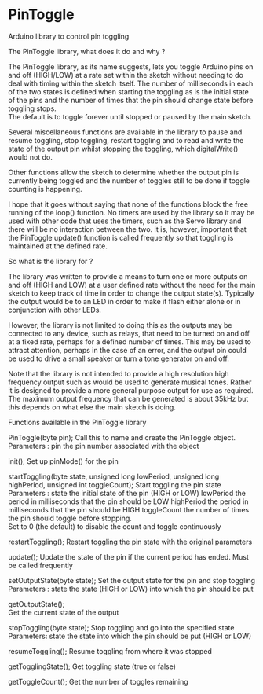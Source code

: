 # PinToggle
Arduino library to control pin toggling

The PinToggle library, what does it do and why ?

The PinToggle library, as its name suggests, lets you toggle Arduino pins on and
 off (HIGH/LOW) at a rate set within the sketch without needing to do deal with
timing within the sketch itself.  The number of milliseconds in each of the two
states is defined when starting the toggling as is the initial state of the pins
and the number of times that the pin should change state before toggling stops.  
The default is to toggle forever until stopped or paused by the main sketch.

Several miscellaneous functions are available in the library to pause and resume
 toggling, stop toggling, restart toggling and to read and write the state of
 the output pin whilst stopping the toggling, which digitalWrite() would not do.
 
 Other functions allow the sketch to determine whether the output pin is 
 currently being toggled and the number of toggles still to be done if toggle
 counting is happening.
 
 I hope that it goes without saying that none of the functions block the free
 running of the loop() function.  No timers are used by the library so it
 may be used with other code that uses the timers, such as the Servo 
 library and there will be no interaction between the two.  It is, however, 
 important that the PinToggle update() function is called frequently so that
 toggling is maintained at the defined rate.
 
So what is the library for ?

The library was written to provide a means to turn one or more outputs on and 
off (HIGH and LOW) at a user defined rate without the need for the main sketch 
to keep track of time in order to change the output state(s).  Typically the 
output would be to an LED in order to make it flash either alone or in 
conjunction with other LEDs.  

However, the library is not limited to doing this as the outputs may be 
connected to any device, such as relays, that need to be turned on and off at a 
fixed rate, perhaps for a defined number of times.  This may be used to attract
attention, perhaps in the case of an error, and the output pin could be used to
drive a small speaker or turn a tone generator on and off.

Note that the library is not intended to provide a high resolution high 
frequency output such as would be used to generate musical tones.  Rather it is
designed to provide a more general purpose output for use as required.  The 
maximum output frequency that can be generated is about 35kHz but this depends
on what else the main sketch is doing.

Functions available in the PinToggle library


PinToggle(byte pin);
Call this to name and create the PinToggle object.  
Parameters	:	pin		the pin number associated with the object

init();
Set up pinMode() for the pin

startToggling(byte state, unsigned long lowPeriod, unsigned long highPeriod, unsigned int toggleCount);
Start toggling the pin state
Parameters :	state 		the initial state of the pin (HIGH or LOW)
				lowPeriod 	the period in milliseconds that the pin should be LOW
				highPeriod 	the period in milliseconds that the pin should be HIGH
				toggleCount	the number of times the pin should toggle before stopping.  
							Set to 0 (the default) to disable the count and toggle continuously

restartToggling();
Restart toggling the pin state with the original parameters

update();
Update the state of the pin if the current period has ended.  Must be called frequently

setOutputState(byte state);
Set the output state for the pin and stop toggling
Parameters	:	state		the state (HIGH or LOW) into which the pin should be put

getOutputState();	
Get the current state of the output

stopToggling(byte state);
Stop toggling and go into the specified state
Parameters:		state		the state into which the pin should be put (HIGH or LOW)

resumeToggling();
Resume toggling from where it was stopped

getTogglingState();
Get toggling state (true or false)

getToggleCount();
Get the number of toggles remaining




